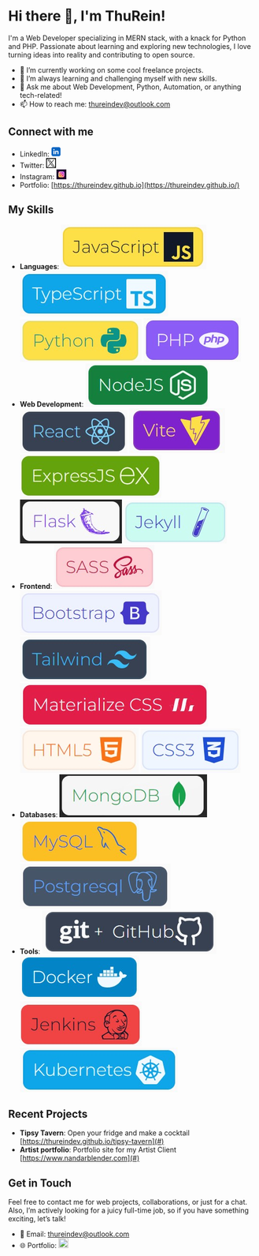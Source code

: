 <!--
**thureindev/thureindev** is a ✨ _special_ ✨ repository because its `README.md` (this file) appears on your GitHub profile.

Here are some ideas to get you started:

- 🔭 I’m currently working on ...
- 🌱 I’m currently learning ...
- 👯 I’m looking to collaborate on ...
- 🤔 I’m looking for help with ...
- 💬 Ask me about ...
- 📫 How to reach me: ...
- 😄 Pronouns: ...
- ⚡ Fun fact: ...
-->

# Hi there 👋, I'm ThuRein!

I'm a Web Developer specializing in MERN stack, with a knack for Python and PHP. Passionate about learning and exploring new technologies, I love turning ideas into reality and contributing to open source.

- 🔭 I’m currently working on some cool freelance projects.
- 🌱 I’m always learning and challenging myself with new skills.
- 💬 Ask me about Web Development, Python, Automation, or anything tech-related!
- 📫 How to reach me: [thureindev@outlook.com](mailto:thureindev@outlook.com)

## Connect with me
- LinkedIn: [<img src="./images/linkedin-logo.png" width="20" height="20"/>](https://www.linkedin.com/in/thureindev/)
- Twitter: [<img src="./images/twitter-logo.png" width="20" height="20"/>](https://twitter.com/thureindev)
- Instagram: [<img src="./images/instagram-logo.jpg" width="20" height="20"/>](https://www.instagram.com/thureindev/)
- Portfolio: [https://thureindev.github.io](https://thureindev.github.io/)


## My Skills
- **Languages**: 
  ![JavaScript](./images/javascript.jpg) 
  ![TypeScript](./images/typescript.jpg) 
  ![Python](./images/python.jpg) 
  ![PHP](./images/php.jpg)
- **Web Development**: 
  ![NodeJS](./images/nodejs.jpg) 
  ![React](./images/react.jpg) 
  ![Vite](./images/vite.jpg) 
  ![ExpressJS](./images/expressjs.jpg) 
  ![Flask](./images/flask.jpg) 
  ![Jekyll](./images/jekyll.jpg) 
- **Frontend**:
  ![SASS](./images/sass.jpg) 
  ![Bootstrap](./images/bootstrap.jpg) 
  ![Tailwind](./images/tailwind.jpg) 
  ![Materialize CSS](./images/materializecss.jpg)
  ![HTML5](./images/html5.jpg) 
  ![CSS3](./images/css3.jpg)
- **Databases**: 
  ![MongoDB](./images/mongodb.jpg) 
  ![MySQL](./images/mysql.jpg) 
  ![PostgreSQL](./images/postgresql.jpg)
- **Tools**: 
  ![Git](./images/git.jpg) 
  ![Docker](./images/docker.jpg) 
  ![Jenkins](./images/jenkins.jpg)
  ![Kubernetes](./images/kubernetes.jpg)


## Recent Projects
- **Tipsy Tavern**: Open your fridge and make a cocktail [https://thureindev.github.io/tipsy-tavern](#)
- **Artist portfolio**: Portfolio site for my Artist Client [https://www.nandarblender.com](#)

## Get in Touch
Feel free to contact me for web projects, collaborations, or just for a chat. Also, I’m actively looking for a juicy full-time job, so if you have something exciting, let’s talk!
- 📧 Email: [thureindev@outlook.com](mailto:thureindev@outlook.com)
- 🌐 Portfolio: [<img src="./images/portfolio-logo.png" width="20" height="20"/>](https://thureindev.github.io/)


